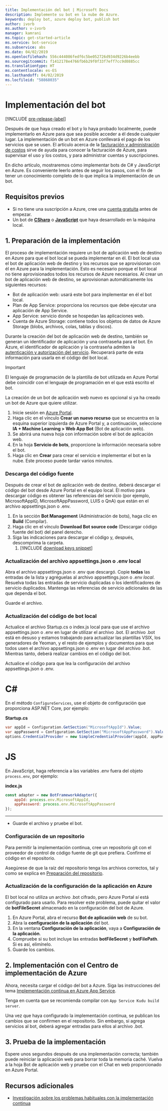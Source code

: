 ```yaml
---
title: Implementación del bot | Microsoft Docs
description: Implemente su bot en la nube de Azure.
keywords: deploy bot, azure deploy bot, publish bot
author: ivorb
ms.author: v-ivorb
manager: kamrani
ms.topic: get-started-article
ms.service: bot-service
ms.subservice: abs
ms.date: 04/02/2019
ms.openlocfilehash: 556c444086fedf6c5be052726d934d9226b4eebb
ms.sourcegitcommit: f1412178e4766fb6b29f0f33f7eff7cc9d0885cc
ms.translationtype: HT
ms.contentlocale: es-ES
ms.lasthandoff: 04/02/2019
ms.locfileid: "58868035"
---
```

# <a name="deploy-your-bot"></a>Implementación del bot

[!INCLUDE [pre-release-label](./includes/pre-release-label.md)]

Después de que haya creado el bot y lo haya probado localmente, puede implementarlo en Azure para que sea posible acceder a él desde cualquier lugar. La implementación de un bot en Azure conllevará el pago de los servicios que se usen. El artículo acerca de la [facturación y administración de costos](https://docs.microsoft.com/en-us/azure/billing/) sirve de ayuda para conocer la facturación de Azure, para supervisar el uso y los costos, y para administrar cuentas y suscripciones.

En dicho artículo, mostraremos cómo implementar bots de C# y JavaScript en Azure. Es conveniente leerlo antes de seguir los pasos, con el fin de tener un conocimiento completo de lo que implica la implementación de un bot.

## <a name="prerequisites"></a>Requisitos previos
- Si no tiene una suscripción a Azure, cree una [cuenta gratuita](http://portal.azure.com) antes de empezar.
- Un bot de [**CSharp**](./dotnet/bot-builder-dotnet-sdk-quickstart.md) o [**JavaScript**](./javascript/bot-builder-javascript-quickstart.md) que haya desarrollado en la máquina local.

## <a name="1-prepare-for-deployment"></a>1. Preparación de la implementación
El proceso de implementación requiere un bot de aplicación web de destino en Azure para que el bot local se pueda implementar en él. El bot local usa el bot de aplicación web de destino y los recursos que se aprovisionan con él en Azure para la implementación. Esto es necesario porque el bot local no tiene aprovisionados todos los recursos de Azure necesarios. Al crear un bot de aplicación web de destino, se aprovisionan automáticamente los siguientes recursos:
-   Bot de aplicación web: usará este bot para implementar en él el bot local.
-   Plan de App Service: proporciona los recursos que debe ejecutar una aplicación de App Service.
-   App Service: servicio donde se hospedan las aplicaciones web.
-   Cuenta de Azure Storage: contiene todos los objetos de datos de Azure Storage (blobs, archivos, colas, tablas y discos).

Durante la creación del bot de aplicación web de destino, también se generan un identificador de aplicación y una contraseña para el bot. En Azure, el identificador de aplicación y la contraseña admiten la [autenticación y autorización del servicio](https://docs.microsoft.com/azure/app-service/overview-authentication-authorization). Recuperará parte de esta información para usarla en el código del bot local. 

> [!IMPORTANT]
> El lenguaje de programación de la plantilla de bot utilizada en Azure Portal debe coincidir con el lenguaje de programación en el que está escrito el bot.

La creación de un bot de aplicación web nuevo es opcional si ya ha creado un bot de Azure que quiere utilizar.

1. Inicie sesión en [Azure Portal](https://portal.azure.com).
1. Haga clic en el vínculo **Crear un nuevo recurso** que se encuentra en la esquina superior izquierda de Azure Portal y, a continuación, seleccione **IA + Machine Learning > Web App Bot** (Bot de aplicación web).
1. Se abrirá una nueva hoja con información sobre el bot de aplicación web. 
1. En la hoja **Servicio de bots**, proporcione la información necesaria sobre el bot.
1. Haga clic en **Crear** para crear el servicio e implementar el bot en la nube. Este proceso puede tardar varios minutos.

### <a name="download-the-source-code"></a>Descarga del código fuente
Después de crear el bot de aplicación web de destino, deberá descargar el código del bot desde Azure Portal en el equipo local. El motivo para descargar código es obtener las referencias del servicio (por ejemplo, MicrosoftAppID, MicrosoftAppPassword, LUIS o QnA) que están en el archivo appsettings.json o .env. 

1. En la sección **Bot Management** (Administración de bots), haga clic en **Build** (Compilar).
1. Haga clic en el vínculo **Download Bot source code** (Descargar código fuente del bot) del panel derecho.
1. Siga las indicaciones para descargar el código y, después, descomprima la carpeta.
    1. [!INCLUDE [download keys snippet](~/includes/snippet-abs-key-download.md)]

### <a name="update-your-local-appsettingsjson-or-env-file"></a>Actualización del archivo appsettings.json o .env local

Abra el archivo appsettings.json o .env que descargó. Copie **todas** las entradas de la lista y agréguelas al archivo appsettings.json o .env _local_. Resuelva todas las entradas de servicio duplicadas o los identificadores de servicio duplicados. Mantenga las referencias de servicio adicionales de las que dependa el bot.

Guarde el archivo.

### <a name="update-local-bot-code"></a>Actualización del código de bot local
Actualice el archivo Startup.cs o index.js local para que use el archivo appsettings.json o .env en lugar de utilizar el archivo .bot. El archivo .bot está en desuso y estamos trabajando para actualizar las plantillas VSIX, los generadores de Yeoman, y el resto de ejemplos y documentos para que todos usen el archivo appsettings.json o .env en lugar del archivo .bot. Mientras tanto, deberá realizar cambios en el código del bot. 

Actualice el código para que lea la configuración del archivo appsettings.json o .env. 

# [<a name="c"></a>C#](#tab/csharp)
En el método `ConfigureServices`, use el objeto de configuración que proporciona ASP.NET Core, por ejemplo: 

**Startup.cs**
```csharp
var appId = Configuration.GetSection("MicrosoftAppId").Value;
var appPassword = Configuration.GetSection("MicrosoftAppPassword").Value;
options.CredentialProvider = new SimpleCredentialProvider(appId, appPassword);
```

# [<a name="js"></a>JS](#tab/js)

En JavaScript, haga referencia a las variables .env fuera del objeto `process.env`, por ejemplo:
   
**index.js**

```js
const adapter = new BotFrameworkAdapter({
    appId: process.env.MicrosoftAppId,
    appPassword: process.env.MicrosoftAppPassword
});
```
---

- Guarde el archivo y pruebe el bot.

### <a name="setup-a-repository"></a>Configuración de un repositorio

Para permitir la implementación continua, cree un repositorio git con el proveedor de control de código fuente de git que prefiera. Confirme el código en el repositorio.

Asegúrese de que la raíz del repositorio tenga los archivos correctos, tal y como se explica en [Preparación del repositorio](https://docs.microsoft.com/azure/app-service/deploy-continuous-deployment#prepare-your-repository).

### <a name="update-app-settings-in-azure"></a>Actualización de la configuración de la aplicación en Azure
El bot local no utiliza un archivo .bot cifrado, pero Azure Portal _sí_ está configurado para usarlo. Para resolver este problema, puede quitar el valor de **botFileSecret** almacenado en la configuración del bot de Azure.
1. En Azure Portal, abra el recurso **Bot de aplicación web** de su bot.
1. Abra la **configuración de la aplicación** del bot.
1. En la ventana **Configuración de la aplicación**, vaya a **Configuración de la aplicación**.
1. Compruebe si su bot incluye las entradas **botFileSecret** y **botFilePath**. Si es así, elimínelo.
1. Guarde los cambios.

## <a name="2-deploy-using-azure-deployment-center"></a>2. Implementación con el Centro de implementación de Azure

Ahora, necesita cargar el código del bot a Azure. Siga las instrucciones del tema [Implementación continua en Azure App Service](https://docs.microsoft.com/azure/app-service/deploy-continuous-deployment).

Tenga en cuenta que se recomienda compilar con `App Service Kudu build server`.

Una vez que haya configurado la implementación continua, se publican los cambios que se confirmen en el repositorio. Sin embargo, si agrega servicios al bot, deberá agregar entradas para ellos al archivo .bot.

## <a name="3-test-your-deployment"></a>3. Prueba de la implementación

Espere unos segundos después de una implementación correcta; también puede reiniciar la aplicación web para borrar toda la memoria caché. Vuelva a la hoja Bot de aplicación web y pruebe con el Chat en web proporcionado en Azure Portal.

## <a name="additional-resources"></a>Recursos adicionales

- [Investigación sobre los problemas habituales con la implementación continua](https://github.com/projectkudu/kudu/wiki/Investigating-continuous-deployment)

<!--

## Prerequisites

[!INCLUDE [prerequisite snippet](~/includes/deploy/snippet-prerequisite.md)]


## Deploy JavaScript and C# bots using az cli

You've already created and tested a bot locally, and now you want to deploy it to Azure. These steps assume that you have created the required Azure resources.

[!INCLUDE [az login snippet](~/includes/deploy/snippet-az-login.md)]

### Create a Web App Bot

If you don't already have a resource group to which to publish your bot, create one:

[!INCLUDE [az create group snippet](~/includes/deploy/snippet-az-create-group.md)]

[!INCLUDE [az create web app snippet](~/includes/deploy/snippet-create-web-app.md)]

Before proceeding, read the instructions that apply to you based on the type of email account you use to log in to Azure.

#### MSA email account

If you are using an [MSA](https://en.wikipedia.org/wiki/Microsoft_account) email account, you will need to create the app ID and app password on the Application Registration Portal to use with `az bot create` command.

[!INCLUDE [create bot msa snippet](~/includes/deploy/snippet-create-bot-msa.md)]

#### Business or school account

[!INCLUDE [create bot snippet](~/includes/deploy/snippet-create-bot.md)]

### Download the bot from Azure

Next, download the bot you just created. 
[!INCLUDE [download bot snippet](~/includes/deploy/snippet-download-bot.md)]

[!INCLUDE [download keys snippet](~/includes/snippet-abs-key-download.md)]

### Decrypt the downloaded .bot file and use in your project

The sensitive information in the .bot file is encrypted.

[!INCLUDE [decrypt bot snippet](~/includes/deploy/snippet-decrypt-bot.md)]

### Update the .bot file

If your bot uses LUIS, QnA Maker, or Dispatch services, you will need to add references to them to your .bot file. Otherwise, you can skip this step.

1. Open your bot in the BotFramework Emulator, using the new .bot file. The bot does not need to be running locally.
1. In the **BOT EXPLORER** panel, expand the **SERVICES** section.
1. To add references to LUIS apps, click the plus-sign (+) to the right of **SERVICES**.
   1. Select **Add Language Understanding (LUIS)**.
   1. If it prompts you to log into your Azure account, do so.
   1. It presents a list of LUIS applications you have access to. Select the ones for your bot.
1. To add references to a QnA Maker knowledge base, click the plus-sign (+) to the right of **SERVICES**.
   1. Select **Add QnA Maker**.
   1. If it prompts you to log into your Azure account, do so.
   1. It presents a list of knowledge bases you have access to. Select the ones for your bot.
1. To add references to Dispatch models, click the plus-sign (+) to the right of **SERVICES**.
   1. Select **Add Dispatch**.
   1. If it prompts you to log into your Azure account, do so.
   1. It presents a list of Dispatch models you have access to. Select the ones for your bot.

### Test your bot locally

At this point, your bot should work the same way it did with the old .bot file. Make sure that it works as expected with the new .bot file.

### Publish your bot to Azure

[!INCLUDE [publish snippet](~/includes/deploy/snippet-publish.md)]


[!INCLUDE [clear encryption snippet](~/includes/deploy/snippet-clear-encryption.md)]

## Additional resources

[!INCLUDE [additional resources snippet](~/includes/deploy/snippet-additional-resources.md)]

## Next steps
> [!div class="nextstepaction"]
> [Set up continous deployment](bot-service-build-continuous-deployment.md)

-->
